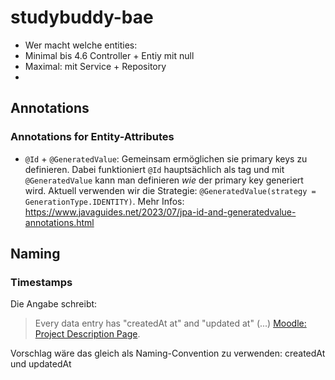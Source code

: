# studybuddy-bae

- Wer macht welche entities:
- Minimal bis 4.6 Controller + Entiy mit null
- Maximal: mit Service + Repository
- 


## Annotations
### Annotations for Entity-Attributes
- `@Id` + `@GeneratedValue`: Gemeinsam ermöglichen sie primary keys zu definieren. 
 Dabei funktioniert `@Id` hauptsächlich als tag und mit `@GeneratedValue` kann man definieren *wie* der primary key generiert wird. 
 Aktuell verwenden wir die Strategie: `@GeneratedValue(strategy = GenerationType.IDENTITY)`. 
 Mehr Infos: https://www.javaguides.net/2023/07/jpa-id-and-generatedvalue-annotations.html
 

## Naming

### Timestamps

Die Angabe schreibt:
> Every data entry has "createdAt at" and "updated at" (...) [Moodle: Project Description Page](https://moodle.technikum-wien.at/mod/page/view.php?id=1963792).  


Vorschlag wäre das gleich als Naming-Convention zu verwenden: createdAt und updatedAt  

